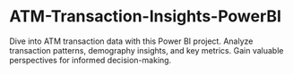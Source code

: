 # ATM-Transaction-Insights-PowerBI
Dive into ATM transaction data with this Power BI project. Analyze transaction patterns, demography insights, and key metrics. Gain valuable perspectives for informed decision-making.
